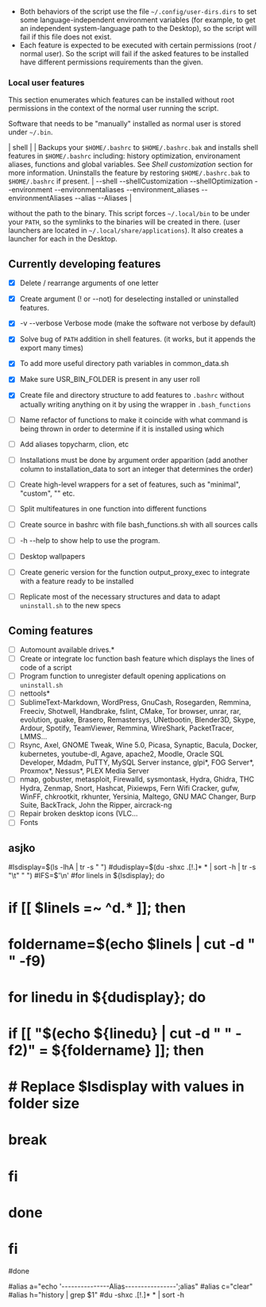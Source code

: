* Both behaviors of the script use the file `~/.config/user-dirs.dirs` to set some language-independent environment variables (for example, to get an independent system-language path to the Desktop), so the script will fail if this file does not exist.
* Each feature is expected to be executed with certain permissions (root / normal user). So the script will fail if the asked features to be installed have different permissions requirements than the given.

### Local user features 
This section enumerates which features can be installed without root permissions in the context of the normal user running the script.

Software that needs to be "manually" installed as normal user is stored under `~/.bin`.


| shell | | Backups your `$HOME/.bashrc` to `$HOME/.bashrc.bak` and installs shell features in `$HOME/.bashrc` including: history optimization, environament aliases, functions and global variables. See *Shell customization* section for more information. Uninstalls the feature by restoring `$HOME/.bashrc.bak` to `$HOME/.bashrc` if present. | --shell --shellCustomization --shellOptimization --environment --environmentaliases --environment_aliases --environmentAliases --alias --Aliases | 

 without the path to the binary. This script forces `~/.local/bin` to be under your `PATH`, so the symlinks to the binaries will be created in there.
  (user launchers are located in `~/.local/share/applications`). It also creates a launcher for each in the Desktop.
 

## Currently developing features
- [x] Delete / rearrange arguments of one letter 
- [x] Create argument (! or --not) for deselecting installed or uninstalled features.
- [x] -v --verbose Verbose mode (make the software not verbose by default)
- [x] Solve bug of `PATH` addition in shell features. (it works, but it appends the export many times)
- [x] To add more useful directory path variables in common_data.sh
- [x] Make sure USR_BIN_FOLDER is present in any user roll
- [x] Create file and directory structure to add features to `.bashrc` without actually writing anything on it by using the wrapper in `.bash_functions`  
- [ ] Name refactor of functions to make it coincide with what command is being thrown in order to determine if it is installed using which
- [ ] Add aliases topycharm, clion, etc  
- [ ] Installations must be done by argument order apparition (add another column to installation_data to sort an integer that determines the order)
- [ ] Create high-level wrappers for a set of features, such as "minimal", "custom", "" etc.
- [ ] Split multifeatures in one function into different functions
- [ ] Create source in bashrc with file bash_functions.sh with all sources calls
- [ ] -h --help to show help to use the program.
- [ ] Desktop wallpapers
- [ ] Create generic version for the function output_proxy_exec to integrate with a feature ready to be installed
- [ ] Replicate most of the necessary structures and data to adapt `uninstall.sh` to the new specs


## Coming features
- [ ] Automount available drives.*
- [ ] Create or integrate loc function bash feature which displays the lines of code of a script  
- [ ] Program function to unregister default opening applications on `uninstall.sh`
- [ ] nettools*
- [ ] SublimeText-Markdown, WordPress, GnuCash, Rosegarden, Remmina, Freeciv, Shotwell, Handbrake, fslint, CMake, Tor browser, unrar, rar, evolution, guake, Brasero, Remastersys, UNetbootin, Blender3D, Skype, Ardour, Spotify, TeamViewer, Remmina, WireShark, PacketTracer, LMMS...
- [ ] Rsync, Axel, GNOME Tweak, Wine 5.0, Picasa, Synaptic, Bacula, Docker, kubernetes, youtube-dl, Agave, apache2, Moodle, Oracle SQL Developer, Mdadm, PuTTY, MySQL Server instance, glpi*, FOG Server*, Proxmox*, Nessus*, PLEX Media Server
- [ ] nmap, gobuster, metasploit, Firewalld, sysmontask, Hydra, Ghidra, THC Hydra, Zenmap, Snort, Hashcat, Pixiewps, Fern Wifi Cracker, gufw, WinFF, chkrootkit, rkhunter, Yersinia, Maltego, GNU MAC Changer, Burp Suite, BackTrack, John the Ripper, aircrack-ng
- [ ] Repair broken desktop icons (VLC...
- [ ] Fonts

## asjko
  #lsdisplay=$(ls -lhA | tr -s " ")
  #dudisplay=$(du -shxc .[!.]* * | sort -h | tr -s "\t" " ")
  #IFS=$'\n'
  #for linels in ${lsdisplay}; do
  #  if [[ $linels =~ ^d.* ]]; then
  #    foldername=$(echo $linels | cut -d " " -f9)
  #    for linedu in ${dudisplay}; do
  #      if [[ "$(echo ${linedu} | cut -d " " -f2)" = ${foldername} ]]; then
  #        # Replace $lsdisplay with values in folder size 
  #        break
  #      fi
  #    done
  #  fi
  #done

  #alias a="echo '---------------Alias----------------';alias"
  #alias c="clear"
  #alias h="history | grep $1"
  #du -shxc .[!.]* * | sort -h